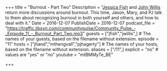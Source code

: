 +++
title = "Burnout - Part Two"
Description = "[Jessica Fish](https://twitter.com/fishica) and [John Willis](https://twitter.com/botchagalupe) return more discussions around burnout. This time, Jason, Mary, and PJ talk to them about recognizing burnout in both yourself and others, and how to deal with it."
Date = 2016-12-07
PublishDate = 2016-12-07
podcast_file = "https://traffic.libsyn.com/communitypulse/Community_Pulse_-_Episode_11_-_Burnout_Part_Two.mp3"
guests = ["jfish","jwillis",] # The names of your guests, based on the filename without extension.
episode = "11"
hosts = ["jhand","mthengvall","pjhagerty"] # The names of your hosts, based on the filename without extension.
aliases = ["/11",]
explicit = "no" # values are "yes" or "no"
youtube = "mtBMMyTe_BE"

+++
